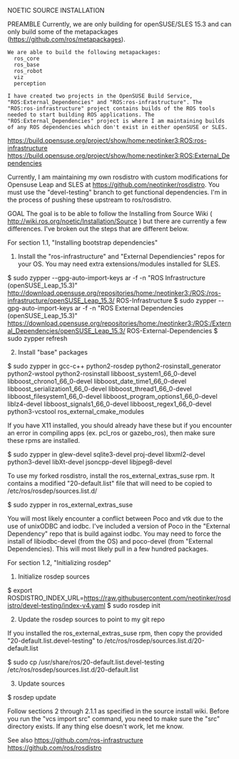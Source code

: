NOETIC SOURCE INSTALLATION

PREAMBLE
	Currently, we are only building for openSUSE/SLES 15.3 and can only build some of the metapackages (https://github.com/ros/metapackages).

	We are able to build the following metapackages:
	  ros_core
	  ros_base
	  ros_robot
	  viz
	  perception

	I have created two projects in the OpenSUSE Build Service, "ROS:External_Dependencies" and "ROS:ros-infrastructure". The "ROS:ros-infrastructure" project contains builds of the ROS tools needed to start building ROS applications. The "ROS:External_Dependencies" project is where I am maintaining builds of any ROS dependencies which don't exist in either openSUSE or SLES.

https://build.opensuse.org/project/show/home:neotinker3:ROS:ros-infrastructure
https://build.opensuse.org/project/show/home:neotinker3:ROS:External_Dependencies

Currently, I am maintaining my own rosdistro with custom modifications for Opensuse Leap and SLES at https://github.com/neotinker/rosdistro. You must use the "devel-testing" branch to get functional dependencies. I'm in the process of pushing these upstream to ros/rosdistro.

GOAL
The goal is to be able to follow the Installing from Source Wiki ( http://wiki.ros.org/noetic/Installation/Source ) but there are currently a few differences. I've broken out the steps that are different below.

For section 1.1, "Installing bootstrap dependencies"

1) Install the "ros-infrastructure" and "External Dependiencies" repos for your OS. You may need extra extensions/modules installed for SLES.

$ sudo zypper --gpg-auto-import-keys ar -f -n "ROS Infrastructure (openSUSE_Leap_15.3)" http://download.opensuse.org/repositories/home:/neotinker3:/ROS:/ros-infrastructure/openSUSE_Leap_15.3/ ROS-Infrastructure
$ sudo zypper --gpg-auto-import-keys ar -f -n "ROS External Dependencies (openSUSE_Leap_15.3)" https://download.opensuse.org/repositories/home:/neotinker3:/ROS:/External_Dependencies/openSUSE_Leap_15.3/ ROS-External-Dependencies
$ sudo zypper refresh

2) Install "base" packages

$ sudo zypper in gcc-c++ python2-rosdep python2-rosinstall_generator python2-wstool python2-rosinstall libboost_system1_66_0-devel libboost_chrono1_66_0-devel libboost_date_time1_66_0-devel libboost_serialization1_66_0-devel libboost_thread1_66_0-devel libboost_filesystem1_66_0-devel libboost_program_options1_66_0-devel liblz4-devel libboost_signals1_66_0-devel libboost_regex1_66_0-devel python3-vcstool ros_external_cmake_modules

If you have X11 installed, you should already have these but if you encounter an error in compiling apps (ex. pcl_ros or gazebo_ros), then make sure these rpms are installed.

$ sudo zypper in glew-devel sqlite3-devel proj-devel libxml2-devel python3-devel libXt-devel jsoncpp-devel libjpeg8-devel

To use my forked rosdistro, install the ros_external_extras_suse rpm. It contains a modified "20-default.list" file that will need to be copied to /etc/ros/rosdep/sources.list.d/

$ sudo zypper in ros_external_extras_suse

You will most likely encounter a conflict between Poco and vtk due to the use of unixODBC and iodbc. I've included a version of Poco in the "External Dependency" repo that is build against iodbc. You may need to force the install of libiodbc-devel (from the OS) and poco-devel (from "External Dependencies). This will most likely pull in a few hundred packages.

For section 1.2, "Initializing rosdep"

1) Initialize rosdep sources

$ export ROSDISTRO_INDEX_URL=https://raw.githubusercontent.com/neotinker/rosdistro/devel-testing/index-v4.yaml
$ sudo rosdep init

2) Update the rosdep sources to point to my git repo

If you installed the ros_external_extras_suse rpm, then copy the provided "20-default.list.devel-testing" to /etc/ros/rosdep/sources.list.d/20-default.list

$ sudo cp /usr/share/ros/20-default.list.devel-testing /etc/ros/rosdep/sources.list.d/20-default.list

3) Update sources

$ rosdep update

Follow sections 2 through 2.1.1 as specified in the source install wiki. Before you run the "vcs import src" command, you need to make sure the "src" directory exists. If any thing else doesn't work, let me know.

See also
https://github.com/ros-infrastructure
https://github.com/ros/rosdistro
